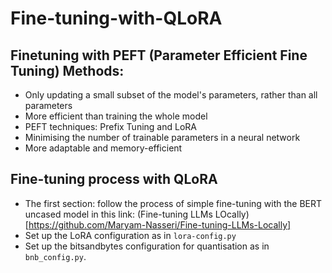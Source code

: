 # Fine-tuning-with-QLoRA

## Finetuning with PEFT (Parameter Efficient Fine Tuning) Methods:

- Only updating a small subset of the model's parameters, rather than all parameters
- More efficient than training the whole model
- PEFT techniques: Prefix Tuning and LoRA
- Minimising the number of trainable parameters in a neural network
- More adaptable and memory-efficient

## Fine-tuning process with QLoRA

- The first section: follow the process of simple fine-tuning with the BERT uncased model in this link: (Fine-tuning LLMs LOcally)[https://github.com/Maryam-Nasseri/Fine-tuning-LLMs-Locally]
- Set up the LoRA configuration as in `lora-config.py`
- Set up the bitsandbytes configuration for quantisation as in `bnb_config.py`.
